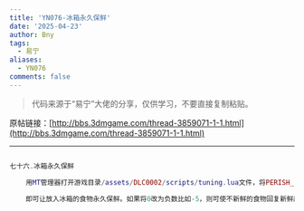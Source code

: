 ```yaml
---
title: 'YN076-冰箱永久保鲜'
date: '2025-04-23'
author: Bny
tags:
  - 易宁
aliases:
  - YN076
comments: false
---
```


> 代码来源于“易宁”大佬的分享，仅供学习，不要直接复制粘贴。

原帖链接：[http://bbs.3dmgame.com/thread-3859071-1-1.html](http://bbs.3dmgame.com/thread-3859071-1-1.html)

---

```lua  

七十六.冰箱永久保鲜	用MT管理器打开游戏目录/assets/DLC0002/scripts/tuning.lua文件，将PERISH_FRIDGE_MULT = .5,替换为PERISH_FRIDGE_MULT = 0,	即可让放入冰箱的食物永久保鲜。如果将0改为负数比如-5，则可使不新鲜的食物回复新鲜度

```  


